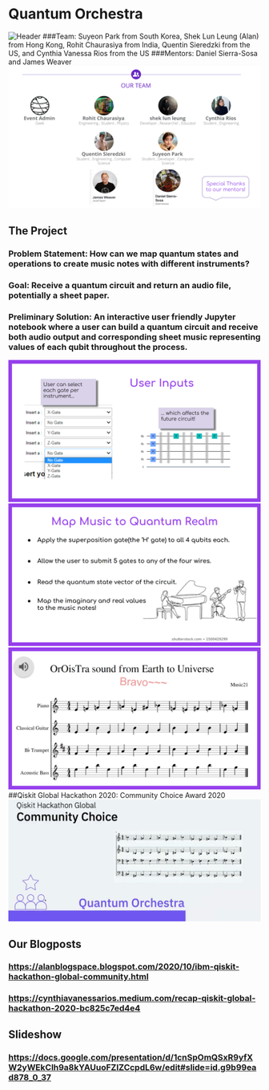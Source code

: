 # Quantum Orchestra
![Header](/images/heading.png)
###Team: Suyeon Park from South Korea, Shek Lun Leung (Alan) from Hong Kong, Rohit Chaurasiya from India, Quentin Sieredzki from the US, and Cynthia Vanessa Rios from the US
###Mentors: Daniel Sierra-Sosa and James Weaver
![Team](/images/team.png)
## The Project
### Problem Statement: How can we map quantum states and operations to create music notes with different instruments?
### Goal: Receive a quantum circuit and return an audio file, potentially a sheet paper.
### Preliminary Solution: An interactive user friendly Jupyter notebook where a user can build a quantum circuit and receive both audio output and corresponding sheet music representing values of each qubit throughout the process.
![Input](/images/input.png)
![Music](/images/music.png)
![Output](/images/output.png)
##Qiskit Global Hackathon 2020: Community Choice Award 2020
![Award](/images/recognition.png)
## Our Blogposts
### https://alanblogspace.blogspot.com/2020/10/ibm-qiskit-hackathon-global-community.html
### https://cynthiavanessarios.medium.com/recap-qiskit-global-hackathon-2020-bc825c7ed4e4
## Slideshow
### https://docs.google.com/presentation/d/1cnSpOmQSxR9yfXW2yWEkClh9a8kYAUuoFZIZCcpdL6w/edit#slide=id.g9b99ead878_0_37

